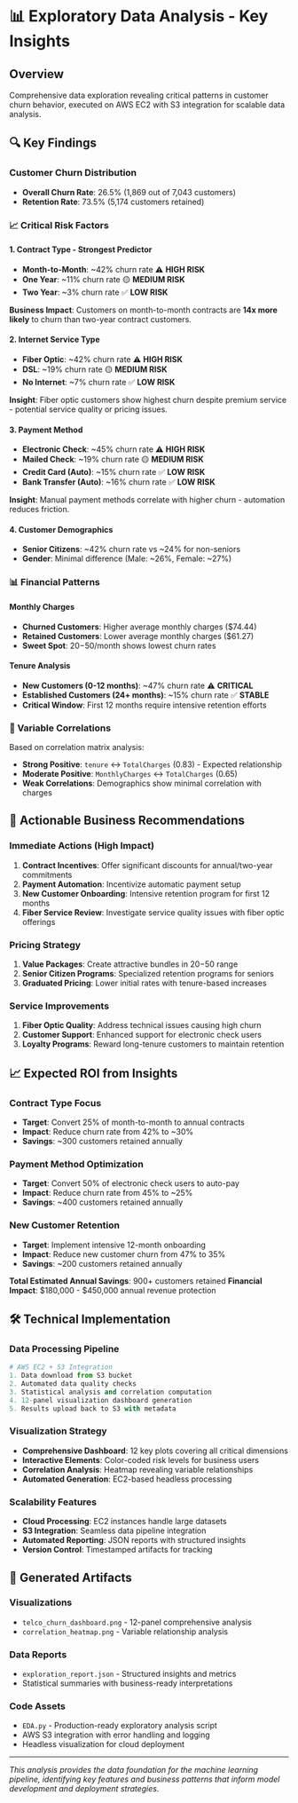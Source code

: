 # 📊 Exploratory Data Analysis - Key Insights

## Overview
Comprehensive data exploration revealing critical patterns in customer churn behavior, executed on AWS EC2 with S3 integration for scalable data analysis.

## 🔍 **Key Findings**

### **Customer Churn Distribution**
- **Overall Churn Rate**: 26.5% (1,869 out of 7,043 customers)
- **Retention Rate**: 73.5% (5,174 customers retained)

### **📈 Critical Risk Factors**

#### **1. Contract Type - Strongest Predictor**
- **Month-to-Month**: ~42% churn rate ⚠️ **HIGH RISK**
- **One Year**: ~11% churn rate 🟡 **MEDIUM RISK**  
- **Two Year**: ~3% churn rate ✅ **LOW RISK**

**Business Impact**: Customers on month-to-month contracts are **14x more likely** to churn than two-year contract customers.

#### **2. Internet Service Type**
- **Fiber Optic**: ~42% churn rate ⚠️ **HIGH RISK**
- **DSL**: ~19% churn rate 🟡 **MEDIUM RISK**
- **No Internet**: ~7% churn rate ✅ **LOW RISK**

**Insight**: Fiber optic customers show highest churn despite premium service - potential service quality or pricing issues.

#### **3. Payment Method**
- **Electronic Check**: ~45% churn rate ⚠️ **HIGH RISK**
- **Mailed Check**: ~19% churn rate 🟡 **MEDIUM RISK**
- **Credit Card (Auto)**: ~15% churn rate ✅ **LOW RISK**
- **Bank Transfer (Auto)**: ~16% churn rate ✅ **LOW RISK**

**Insight**: Manual payment methods correlate with higher churn - automation reduces friction.

#### **4. Customer Demographics**
- **Senior Citizens**: ~42% churn rate vs ~24% for non-seniors
- **Gender**: Minimal difference (Male: ~26%, Female: ~27%)

### **📊 Financial Patterns**

#### **Monthly Charges**
- **Churned Customers**: Higher average monthly charges ($74.44)
- **Retained Customers**: Lower average monthly charges ($61.27)
- **Sweet Spot**: $20-$50/month shows lowest churn rates

#### **Tenure Analysis**
- **New Customers (0-12 months)**: ~47% churn rate ⚠️ **CRITICAL**
- **Established Customers (24+ months)**: ~15% churn rate ✅ **STABLE**
- **Critical Window**: First 12 months require intensive retention efforts

### **🔗 Variable Correlations**

Based on correlation matrix analysis:
- **Strong Positive**: `tenure` ↔ `TotalCharges` (0.83) - Expected relationship
- **Moderate Positive**: `MonthlyCharges` ↔ `TotalCharges` (0.65)
- **Weak Correlations**: Demographics show minimal correlation with charges

## 🎯 **Actionable Business Recommendations**

### **Immediate Actions (High Impact)**
1. **Contract Incentives**: Offer significant discounts for annual/two-year commitments
2. **Payment Automation**: Incentivize automatic payment setup
3. **New Customer Onboarding**: Intensive retention program for first 12 months
4. **Fiber Service Review**: Investigate service quality issues with fiber optic offerings

### **Pricing Strategy**
1. **Value Packages**: Create attractive bundles in $20-$50 range
2. **Senior Citizen Programs**: Specialized retention programs for seniors
3. **Graduated Pricing**: Lower initial rates with tenure-based increases

### **Service Improvements**
1. **Fiber Optic Quality**: Address technical issues causing high churn
2. **Customer Support**: Enhanced support for electronic check users
3. **Loyalty Programs**: Reward long-tenure customers to maintain retention

## 📈 **Expected ROI from Insights**

### **Contract Type Focus**
- **Target**: Convert 25% of month-to-month to annual contracts
- **Impact**: Reduce churn rate from 42% to ~30%
- **Savings**: ~300 customers retained annually

### **Payment Method Optimization**  
- **Target**: Convert 50% of electronic check users to auto-pay
- **Impact**: Reduce churn rate from 45% to ~25%
- **Savings**: ~400 customers retained annually

### **New Customer Retention**
- **Target**: Implement intensive 12-month onboarding
- **Impact**: Reduce new customer churn from 47% to 35%
- **Savings**: ~200 customers retained annually

**Total Estimated Annual Savings**: 900+ customers retained
**Financial Impact**: $180,000 - $450,000 annual revenue protection

## 🛠️ **Technical Implementation**

### **Data Processing Pipeline**
```python
# AWS EC2 + S3 Integration
1. Data download from S3 bucket
2. Automated data quality checks
3. Statistical analysis and correlation computation
4. 12-panel visualization dashboard generation
5. Results upload back to S3 with metadata
```

### **Visualization Strategy**
- **Comprehensive Dashboard**: 12 key plots covering all critical dimensions
- **Interactive Elements**: Color-coded risk levels for business users
- **Correlation Analysis**: Heatmap revealing variable relationships
- **Automated Generation**: EC2-based headless processing

### **Scalability Features**
- **Cloud Processing**: EC2 instances handle large datasets
- **S3 Integration**: Seamless data pipeline integration
- **Automated Reporting**: JSON reports with structured insights
- **Version Control**: Timestamped artifacts for tracking

## 📁 **Generated Artifacts**

### **Visualizations**
- `telco_churn_dashboard.png` - 12-panel comprehensive analysis
- `correlation_heatmap.png` - Variable relationship analysis

### **Data Reports**
- `exploration_report.json` - Structured insights and metrics
- Statistical summaries with business-ready interpretations

### **Code Assets**
- `EDA.py` - Production-ready exploratory analysis script
- AWS S3 integration with error handling and logging
- Headless visualization for cloud deployment

---

*This analysis provides the data foundation for the machine learning pipeline, identifying key features and business patterns that inform model development and deployment strategies.*